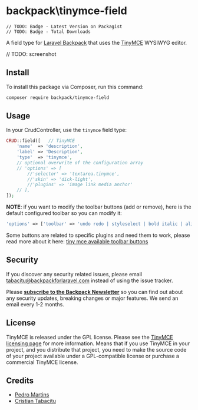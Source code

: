 # backpack\tinymce-field

```
// TODO: Badge - Latest Version on Packagist
// TODO: Badge - Total Downloads
```

A field type for [Laravel Backpack](https://backpackforlaravel.com/) that uses the [TinyMCE](https://www.tiny.cloud/) WYSIWYG editor.

// TODO: screenshot

## Install

To install this package via Composer, run this command:

```bash
composer require backpack/tinymce-field
```

## Usage

In your CrudController, use the `tinymce` field type:

```php
CRUD::field([   // TinyMCE
    'name'  => 'description',
    'label' => 'Description',
    'type'  => 'tinymce',
    // optional overwrite of the configuration array
    // 'options' => [
        //'selector' => 'textarea.tinymce',
        //'skin' => 'dick-light',
        //'plugins' => 'image link media anchor'
    // ],
]);
```

**NOTE**: if you want to modify the toolbar buttons (add or remove), here is the default configured toolbar so you can modify it:

```php
'options' => ['toolbar' => 'undo redo | styleselect | bold italic | alignleft aligncenter alignright alignjustify | outdent indent'],
```

Some buttons are related to specific plugins and need them to work, please read more about it here: [tiny mce available toolbar buttons](https://www.tiny.cloud/docs/advanced/available-toolbar-buttons/)

## Security

If you discover any security related issues, please email tabacitu@backpackforlaravel.com instead of using the issue tracker.

Please **[subscribe to the Backpack Newsletter](http://backpackforlaravel.com/newsletter)** so you can find out about any security updates, breaking changes or major features. We send an email every 1-2 months.

## License

TinyMCE is released under the GPL license. Please see the [TinyMCE licensing page](https://www.tiny.cloud/docs/tinymce/latest/license-key/) for more information. Means that if you use TinyMCE in your project, and you distribute that project, you need to make the source code of your project available under a GPL-compatible license or purchase a commercial TinyMCE license.

## Credits

- [Pedro Martins](https://github.com/pxpm)
- [Cristian Tabacitu](https://github.com/tabacitu)

